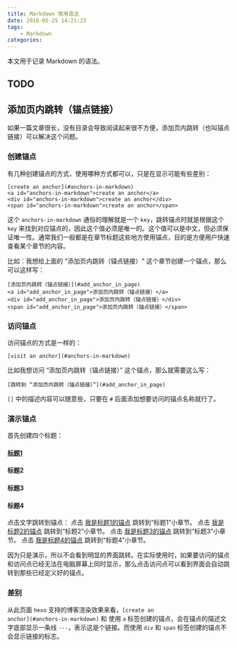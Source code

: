 ```yaml
---
title: Markdown 常用语法
date: 2018-05-25 14:21:23
tags:
    - Markdown
categories:
---
```


本文用于记录 Markdown 的语法。

<!-- more -->
## TODO

## 添加页内跳转（锚点链接）
如果一篇文章很长，没有目录会导致阅读起来很不方便，添加页内跳转（也叫锚点链接）可以解决这个问题。

### 创建锚点
有几种创建锚点的方式，使用哪种方式都可以，只是在显示可能有些差别：
```
[create an anchor](#anchors-in-markdown)
<a id="anchors-in-markdown">create an anchor</a>
<div id="anchors-in-markdown">create an anchor</div>
<span id="anchors-in-markdown">create an anchor</span>
```

这个 <code>anchors-in-markdown</code> 通俗的理解就是一个 <code>key</code>，跳转锚点时就是根据这个 <code>key</code> 来找到对应锚点的，因此这个值必须是唯一的。这个值可以是中文，但必须保证唯一性。通常我们一般都是在章节标题这些地方使用锚点，目的是方便用户快速查看某个章节的内容。


比如：我想给上面的 "添加页内跳转（锚点链接）" 这个章节创建一个锚点，那么可以这样写：
```
[添加页内跳转（锚点链接）](#add_anchor_in_page)
<a id="add_anchor_in_page">添加页内跳转（锚点链接）</a>
<div id="add_anchor_in_page">添加页内跳转（锚点链接）</div>
<span id="add_anchor_in_page">添加页内跳转（锚点链接）</span>
```

### 访问锚点
访问锚点的方式是一样的：
```
[visit an anchor](#anchors-in-markdown)
```

比如我想访问 “添加页内跳转（锚点链接）” 这个锚点，那么就需要这么写：
```
[跳转到 “添加页内跳转（锚点链接）”](#add_anchor_in_page)
```

<code>[]</code> 中的描述内容可以随意些，只要在 <code>#</code> 后面添加想要访问的锚点名称就行了。

###  演示锚点

首先创建四个标题：

#### [标题1](#anchor_titie1)
#### <a id="anchor_titie2">标题2</a>
#### <div id="anchor_titie3">标题3</div>
#### <span id="anchor_titie4">标题4</span>

点击文字跳转到锚点：
点击 [我是标题1的锚点](#anchor_titie1) 跳转到“标题1”小章节。
点击 [我是标题2的锚点](#anchor_titie2) 跳转到“标题2”小章节。
点击 [我是标题3的锚点](#anchor_titie3) 跳转到“标题3”小章节。
点击 [我是标题4的锚点](#anchor_titie4) 跳转到“标题4”小章节。

因为只是演示，所以不会看到明显的界面跳转。在实际使用时，如果要访问的锚点和访问点已经无法在电脑屏幕上同时显示，那么点击访问点可以看到界面会自动跳转到那些已经定义好的锚点。

### 差别
从此页面 <code>hexo</code> 支持的博客渲染效果来看，<code>\[create an anchor\](#anchors-in-markdown)</code> 和 使用 <code>a</code> 标签创建的锚点，会在锚点的描述文字底部显示一条线 <code>---</code>，表示这是个链接。而使用 <code>div</code> 和 <code>span</code> 标签创建的锚点不会显示链接的标志。
